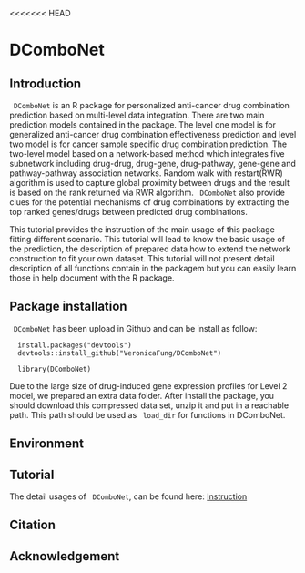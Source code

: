 <<<<<<< HEAD
# DComboNet

## Introduction

` DComboNet` is an R package for personalized anti-cancer drug combination prediction based on multi-level data integration. There are two main prediction models contained in the package. The level one model is for generalized anti-cancer drug combination effectiveness prediction and level two model is for cancer sample specific drug combination prediction. The two-level model based on a network-based method which integrates five subnetwork including drug-drug, drug-gene, drug-pathway, gene-gene and pathway-pathway association networks. Random walk with restart(RWR) algorithm is used to capture global proximity between drugs and the result is based on the rank returned via RWR algorithm. ` DComboNet` also provide clues for the potential mechanisms of drug combinations by extracting the top ranked genes/drugs between predicted drug combinations.

This tutorial provides the instruction of the main usage of this package fitting different scenario. This tutorial will lead to know the basic usage of the prediction, the description of prepared data how to extend the network construction to fit your own dataset. This tutorial will not present detail description of all functions contain in the packagem but you can easily learn those in help document with the R package. 

## Package installation

` DComboNet` has been upload in Github and can be install as follow:

```{r, eval=FALSE}
  install.packages("devtools")
  devtools::install_github("VeronicaFung/DComboNet")

  library(DComboNet)
```

Due to the large size of drug-induced gene expression profiles for Level 2 model, we prepared an extra data folder. After install the package, you should download this compressed data set, unzip it and put in a reachable path. This path should be used as ` load_dir` for functions in DComboNet.

## Environment

## Tutorial  

The detail usages of ` DComboNet`, can be found here: [Instruction](https://veronicafung.github.io/DComboNet/DComboNet-vignette.html) 


## Citation
<!-- <div style = "width:120%; height:auto; margin: auto;"> -->

<!-- <p style="text-indent:16px;">If you use `DComboNet` in your publication(s), please cite:</p> -->
<!-- </div> -->

## Acknowledgement
